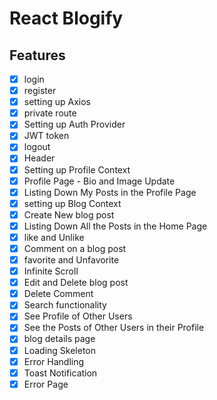 # React Blogify

## Features

- [x] login
- [x] register
- [x] setting up Axios
- [x] private route
- [x] Setting up Auth Provider
- [x] JWT token
- [x] logout
- [x] Header
- [x] Setting up Profile Context
- [x] Profile Page - Bio and Image Update
- [x] Listing Down My Posts in the Profile Page
- [x] setting up Blog Context
- [x] Create New blog post
- [x] Listing Down All the Posts in the Home Page
- [x] like and Unlike
- [x] Comment on a blog post
- [x] favorite and Unfavorite
- [x] Infinite Scroll
- [x] Edit and Delete blog post
- [x] Delete Comment
- [x] Search functionality
- [x] See Profile of Other Users
- [x] See the Posts of Other Users in their Profile
- [x] blog details page
- [x] Loading Skeleton
- [x] Error Handling
- [x] Toast Notification
- [x] Error Page
